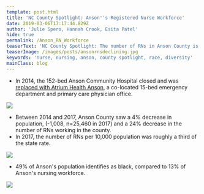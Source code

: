 ```yaml
---
template: post.html
title: 'NC County Spotlight: Anson''s Registered Nurse Workforce'
date: 2019-03-06T17:17:44.829Z
author: 'Julie Spero, Hannah Crook, Esita Patel'
hide: true
permalink: /Anson_RN_Workforce
teaserText: 'NC County Spotlight: The number of RNs in Anson County is declining'
teaserImage: /images/posts/ansonrnsdeclining.jpg
keywords: 'nurse, nursing, anson, county spotlight, race, diversity'
mainClass: blog
---
```

* In 2014, the 152-bed Anson Community Hospital closed and was [replaced with Atrium Health Anson](https://www.northcarolinahealthnews.org/2015/07/31/re-envisioning-the-rural-hospital/), a co-located 15-bed emergency department and primary care physician office.

![](/images/posts/ansoncomap.jpg)

* Between 2014 and 2017, Anson County saw a 4% decrease in population, (-1,008, n=25,460 in 2017) and a 24% decrease in the number of RNs working in the county.
* In 2017, the number of RNs per 10,000 population was roughly a third of the state rate.

![](/images/posts/ansonrnsdeclining.jpg)

* 49% of Anson's population identifies as black, compared to 13% of Anson's nursing workforce.

![](/images/posts/ansonrnsdiversity.jpg)
